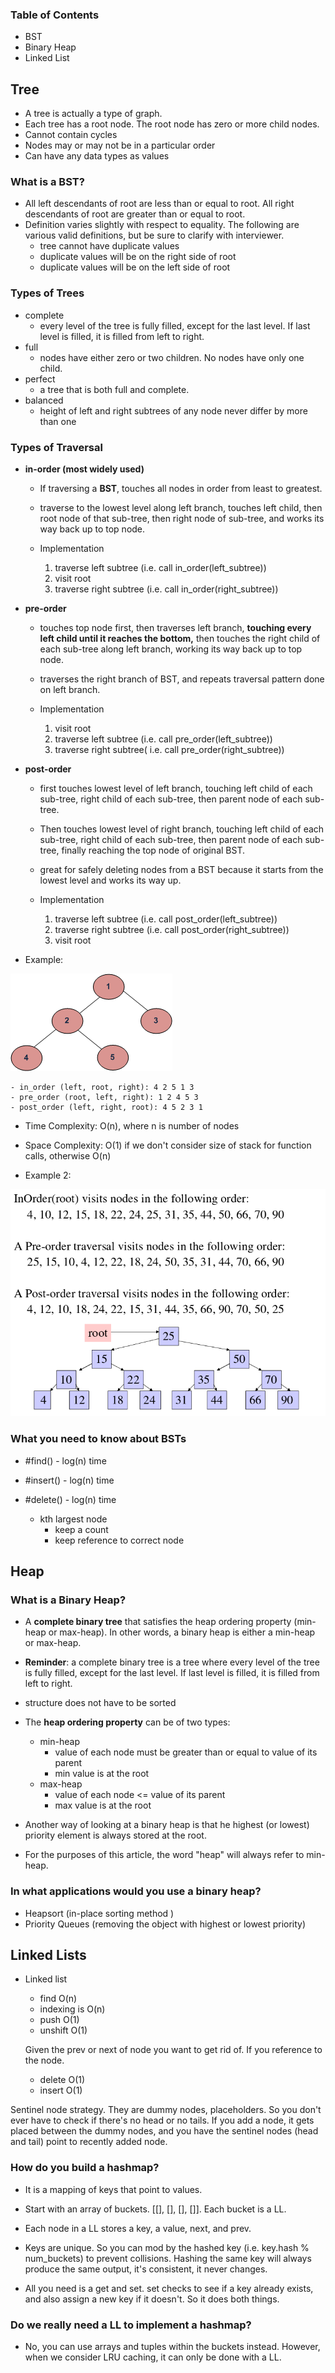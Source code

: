 
### Table of Contents
- BST
- Binary Heap
- Linked List


## Tree
- A tree is actually a type of graph.
- Each tree has a root node. The root node has zero or more child nodes.
- Cannot contain cycles
- Nodes may or may not be in a particular order
- Can have any data types as values

### What is a BST?
- All left descendants of root are less than or equal to root. All right descendants of root are greater than or equal to root.
- Definition varies slightly with respect to equality. The following are various valid definitions, but be sure to clarify with interviewer.
    - tree cannot have duplicate values
    - duplicate values will be on the right side of root
    - duplicate values will be on the left side of root

### Types of Trees
- complete
    - every level of the tree is fully filled, except for the last level. If last level is filled, it is filled from left to right.
- full
    - nodes have either zero or two children. No nodes have only one child.
- perfect
    - a tree that is both full and complete.
- balanced
    - height of left and right subtrees of any node never differ by more than one


### Types of Traversal
- **in-order (most widely used)**
    - If traversing a **BST**, touches all nodes in order from least to greatest.
    - traverse to the lowest level along left branch, touches left child, then root node of that sub-tree, then right node of sub-tree, and works its way back up to top node.


    - Implementation
        1. traverse left subtree (i.e. call in_order(left_subtree))
        2. visit root
        3. traverse right subtree (i.e. call in_order(right_subtree))


- **pre-order**
    - touches top node first, then traverses left branch, **touching every left child until it reaches the bottom,** then touches the right child of each sub-tree along left branch, working its way back up to top node.
    - traverses the right branch of BST, and repeats traversal pattern done on left branch.


    - Implementation
        1. visit root
        2. traverse left subtree (i.e. call pre_order(left_subtree))
        3. traverse right subtree( i.e. call pre_order(right_subtree))


- **post-order**  
    - first touches lowest level of left branch, touching left child of each sub-tree, right child of each sub-tree, then parent node of each sub-tree.
    - Then touches lowest level of right branch, touching left child of each sub-tree, right child of each sub-tree, then parent node of each sub-tree, finally reaching the top node of original BST.
    - great for safely deleting nodes from a BST because it starts from the lowest level and works its way up.


    - Implementation
        1. traverse left subtree (i.e. call post_order(left_subtree))
        2. traverse right subtree (i.e. call post_order(right_subtree))
        3. visit root


- Example:

![Example Tree](images/example_tree.gif)

    - in_order (left, root, right): 4 2 5 1 3
    - pre_order (root, left, right): 1 2 4 5 3
    - post_order (left, right, root): 4 5 2 3 1

- Time Complexity: O(n), where n is number of nodes
- Space Complexity: O(1) if we don't consider size of stack for function calls, otherwise O(n)


- Example 2:

![Example 2 Tree](images/better_example_tree.png)


### What you need to know about BSTs

- #find() - log(n) time
- #insert() - log(n) time
- #delete() - log(n) time

    - kth largest node
        - keep a count
        - keep reference to correct node


## Heap
### What is a Binary Heap?
- A **complete binary tree** that satisfies the heap ordering property (min-heap or max-heap). In other words, a binary heap is either a min-heap or max-heap.
- **Reminder**: a complete binary tree is a tree where every level of the tree is fully filled, except for the last level. If last level is filled, it is filled from left to right.
- structure does not have to be sorted

- The **heap ordering property** can be of two types:
    - min-heap
        - value of each node must be greater than or equal to value of its parent
        - min value is at the root
    - max-heap  
        - value of each node <= value of its parent
        - max value is at the root

- Another way of looking at a binary heap is that he highest (or lowest) priority element is always stored at the root.
- For the purposes of this article, the word "heap" will always refer to min-heap.


### In what applications would you use a binary heap?
- Heapsort (in-place sorting method )
- Priority Queues (removing the object with highest or lowest priority)


## Linked Lists
- Linked list
    - find O(n)
    - indexing is O(n)
    - push O(1)
    - unshift O(1)

    Given the prev or next of node you want to get rid of. If you reference to the node.
    - delete O(1)
    - insert O(1)

Sentinel node strategy. They are dummy nodes, placeholders. So you don't ever have to check if there's no head or no tails. If you add a node, it gets placed between the dummy nodes, and you have the sentinel nodes (head and tail) point to recently added node.


### How do you build a hashmap?
- It is a mapping of keys that point to values.
- Start with an array of buckets. [[], [], [], []]. Each bucket is a LL.
- Each node in a LL stores a key, a value, next, and prev.
- Keys are unique. So you can mod by the hashed key (i.e. key.hash % num_buckets) to prevent collisions. Hashing the same key will always produce the same output, it's consistent, it never changes.

- All you need is a get and set. set checks to see if a key already exists, and also assign a new key if it doesn't. So it does both things.

### Do we really need a LL to implement a hashmap?
- No, you can use arrays and tuples within the buckets instead. However, when we consider LRU caching, it can only be done with a LL.
